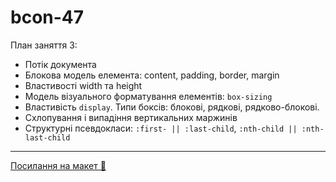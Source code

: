# bcon-47

План заняття 3:

- Потік документа
- Блокова модель елемента: content, padding, border, margin
- Властивості width та height
- Модель візуального форматування елементів: `box-sizing`
- Властивість `display`. Типи боксів: блокові, рядкові, рядково-блокові.
- Схлопування і випадіння вертикальних маржинів
- Структурні псевдокласи: `:first- || :last-сhild`, `:nth-child || :nth-last-child`

---

[Посилання на макет 🎨](https://www.figma.com/file/z6Rb84e4NKxe66QNokOWA8/Barbershop-EN?node-id=1374%3A32)
